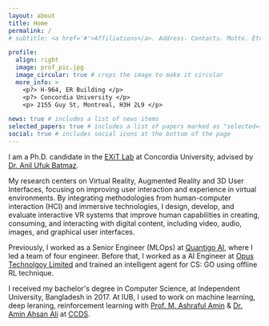 ```yaml
---
layout: about
title: Home
permalink: /
# subtitle: <a href='#'>Affiliations</a>. Address. Contacts. Motto. Etc.

profile:
  align: right
  image: prof_pic.jpg
  image_circular: true # crops the image to make it circular
  more_info: >
    <p?> H-964, ER Building </p>
    <p?> Concordia University </p>
    <p> 2155 Guy St, Montreal, H3H 2L9 </p>

news: true # includes a list of news items
selected_papers: true # includes a list of papers marked as "selected={true}"
social: true # includes social icons at the bottom of the page
---
```


<!-- Write your biography here. Tell the world about yourself. Link to your favorite [subreddit](http://reddit.com). You can put a picture in, too. The code is already in, just name your picture `prof_pic.jpg` and put it in the `img/` folder.

Put your address / P.O. box / other info right below your picture. You can also disable any of these elements by editing `profile` property of the YAML header of your `_pages/about.md`. Edit `_bibliography/papers.bib` and Jekyll will render your [publications page](/al-folio/publications/) automatically.

Link to your social media connections, too. This theme is set up to use [Font Awesome icons](https://fontawesome.com/) and [Academicons](https://jpswalsh.github.io/academicons/), like the ones below. Add your Facebook, Twitter, LinkedIn, Google Scholar, or just disable all of them. -->

I am a Ph.D. candidate in the [EXiT Lab](https://users.encs.concordia.ca/~abatmaz/) at Concordia University, advised by [Dr. Anil Ufuk Batmaz](https://users.encs.concordia.ca/~abatmaz/about.html).

My research centers on Virtual Reality, Augmented Reality and 3D User Interfaces, focusing on improving user interaction and experience in virtual environments. By integrating methodologies from human-computer interaction (HCI) and immersive technologies, I design, develop, and evaluate interactive VR systems that improve human capabilities in creating, consuming, and interacting with digital content, including video, audio, images, and graphical user interfaces.

Previously, I worked as a Senior Engineer (MLOps) at [Quantigo AI](https://www.quantigo.ai/), where I led a team of four engineer. Before that, I worked as a AI Engineer at [Opus Technolgoy Limited](https://www.opus-bd.com/) and trained an intelligent agent for CS: GO using offline RL technique.

I received my bachelor's degree in Computer Science, at Independent University, Bangladesh in 2017. At IUB, I used to work on machine learning, deep leraning, reinforcement learning with [Prof. M. Ashraful Amin](http://www.cse.iub.edu.bd/faculties/25) & [Dr. Amin Ahsan Ali](http://www.cse.iub.edu.bd/faculties/53) at [CCDS](https://ccds.ai).
